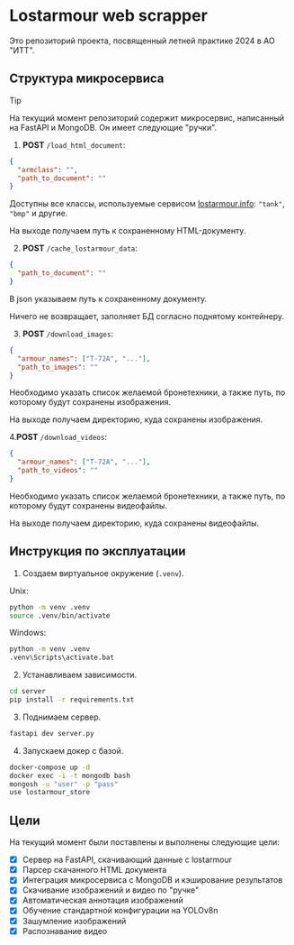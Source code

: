 # Lostarmour web scrapper

Это репозиторий проекта, посвященный летней практике 2024 в АО "ИТТ".

## Структура микросервиса

> [!TIP]
> На текущий момент репозиторий содержит микросервис, написанный на FastAPI и MongoDB. Он имеет следующие "ручки".

1. **POST** `/load_html_document`:
```json
{
  "armclass": "",
  "path_to_document": ""
}
```
Доступны все классы, используемые сервисом [lostarmour.info](https://lostarmour.info/armour): `"tank"`, `"bmp"` и другие.

На выходе получаем путь к сохраненному HTML-документу.

2. **POST** `/cache_lostarmour_data`:
```json
{
  "path_to_document": ""
}
```
В json указываем путь к сохраненному документу. 

Ничего не возвращает, заполняет БД согласно поднятому контейнеру.

3. **POST** `/download_images`:
```json
{
  "armour_names": ["Т-72А", "..."],
  "path_to_images": ""
}
```
Необходимо указать список желаемой бронетехники, а также путь, по которому будут сохранены изображения.

На выходе получаем директорию, куда сохранены изображения.

4.**POST** `/download_videos`:
```json
{
  "armour_names": ["Т-72А", "..."],
  "path_to_videos": ""
}
```
Необходимо указать список желаемой бронетехники, а также путь, по которому будут сохранены видеофайлы.

На выходе получаем директорию, куда сохранены видеофайлы.

## Инструкция по эксплуатации

1. Создаем виртуальное окружение (`.venv`).

Unix:
```sh
python -m venv .venv
source .venv/bin/activate
```

Windows:
```bat
python -m venv .venv
.venv\Scripts\activate.bat
```

2. Устанавливаем зависимости.

```sh
cd server
pip install -r requirements.txt
```

3. Поднимаем сервер.

```sh
fastapi dev server.py
```

4. Запускаем докер с базой.

```sh
docker-compose up -d
docker exec -i -t mongodb bash
mongosh -u "user" -p "pass"
use lostarmour_store
```

## Цели

На текущий момент были поставлены и выполнены следующие цели:

- [x] Сервер на FastAPI, скачивающий данные с lostarmour
- [x] Парсер скачанного HTML документа
- [x] Интеграция микросервиса с MongoDB и кэширование результатов
- [x] Скачивание изображений и видео по "ручке"
- [x] Автоматическая аннотация изображений
- [x] Обучение стандартной конфигурации на YOLOv8n
- [x] Зашумление изображений
- [x] Распознавание видео